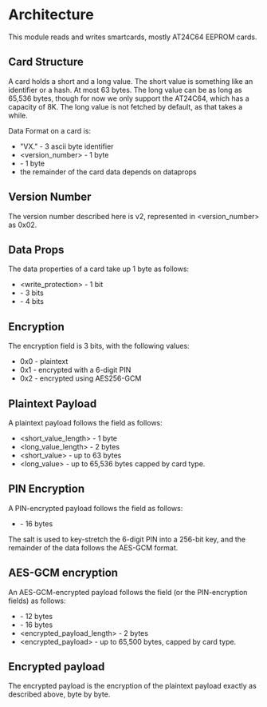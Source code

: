 # Architecture

This module reads and writes smartcards, mostly AT24C64 EEPROM cards.

## Card Structure

A card holds a short and a long value. The short value is something
like an identifier or a hash. At most 63 bytes. The long value can be
as long as 65,536 bytes, though for now we only support the AT24C64,
which has a capacity of 8K. The long value is not fetched by default,
as that takes a while.

Data Format on a card is:

* "VX." - 3 ascii byte identifier
* <version_number> - 1 byte
* <dataprops> - 1 byte
* the remainder of the card data depends on dataprops

## Version Number

The version number described here is v2, represented in <version_number> as 0x02.

## Data Props

The data properties of a card take up 1 byte as follows:

* <write_protection> - 1 bit
* <encryption> - 3 bits
* <unused> - 4 bits

## Encryption

The encryption field is 3 bits, with the following values:

* 0x0 - plaintext
* 0x1 - encrypted with a 6-digit PIN
* 0x2 - encrypted using AES256-GCM

## Plaintext Payload

A plaintext payload follows the <dataprops> field as follows:

* <short_value_length> - 1 byte
* <long_value_length> - 2 bytes
* <short_value> - up to 63 bytes
* <long_value> - up to 65,536 bytes capped by card type.

## PIN Encryption

A PIN-encrypted payload follows the <dataprops> field as follows:

* <salt> - 16 bytes

The salt is used to key-stretch the 6-digit PIN into a 256-bit key,
and the remainder of the data follows the AES-GCM format.

## AES-GCM encryption

An AES-GCM-encrypted payload follows the <dataprops> field (or the PIN-encryption fields) as follows:

* <iv> - 12 bytes
* <tag> - 16 bytes
* <encrypted_payload_length> - 2 bytes
* <encrypted_payload> - up to 65,500 bytes, capped by card type.

## Encrypted payload

The encrypted payload is the encryption of the plaintext payload
exactly as described above, byte by byte.
